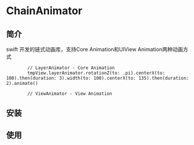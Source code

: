 # ChainAnimator

## 简介
swift 开发的链式动画库，支持Core Animation和UIView Animation两种动画方式
```
        // LayerAnimator - Core Animation
        tmpView.layerAnimator.rotationZ(to: .pi).centerX(to: 100).then(duration: 3).width(to: 100).centerX(to: 135).then(duration: 2).animate()
        
        // ViewAnimator - View Animation

```
## 安装

## 使用
